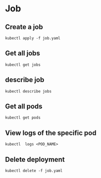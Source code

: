 # Job

## Create a job

```$bash
kubectl apply -f job.yaml
```

## Get all jobs

```$bash
kubectl get jobs
```

## describe job

```$bash
kubectl describe jobs
```

## Get all pods

```$bash
kubectl get pods
```

## View logs of the specific pod

```$bash
kubectl  logs <POD_NAME>
```

## Delete deployment

```$bash
kubectl delete -f job.yaml
```
